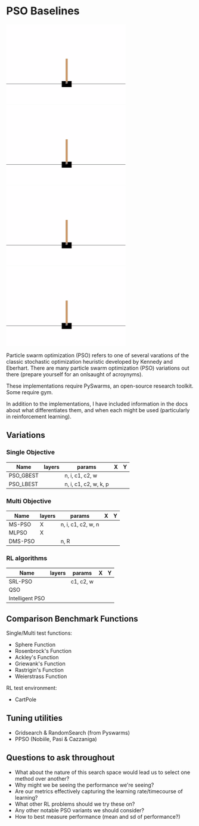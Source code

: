 # PSO Baselines

![cartpole](./media/cartpole.gif)
![cartpole](./media/cartpole.gif)
![cartpole](./media/cartpole.gif)
![cartpole](./media/cartpole.gif)

Particle swarm optimization (PSO) refers to one of several varations of the classic stochastic optimization heuristic developed by Kennedy and Eberhart. There are many particle swarm optimization (PSO) variations out there (prepare yourself for an onlsaught of acroynyms). 

These implementations require PySwarms, an open-source research toolkit. Some require gym. 

In addition to the implementations, I have included information in the docs about what differentiates them, and when each might be used (particularly in reinforcement learning). 

## Variations
### Single Objective 
| Name  | layers | params  | X  | Y  |
|---|---|---|---|---|
| PSO_GBEST |   | n, i, c1, c2, w  |   |   |
| PSO_LBEST |   | n, i, c1, c2, w, k, p |   |   |

### Multi Objective 
| Name  | layers | params  | X  | Y  |
|---|---|---|---|---|
| MS-PSO | X | n, i, c1, c2, w, n |   |   |
| MLPSO | X |   |   |   |
| DMS-PSO |  | n, R   |   |   |

### RL algorithms
| Name  | layers | params  | X  | Y  |
|---|---|---|---|---|
| SRL-PSO |  | c1, c2, w |   |   |
| QSO|   |   |   |   |
| Intelligent PSO |   |   |   |   |

## Comparison Benchmark Functions

Single/Multi test functions:
* Sphere Function
* Rosenbrock's Function
* Ackley's Function
* Griewank's Function
* Rastrigin's Function
* Weierstrass Function

RL test environment:
* CartPole

## Tuning utilities

* Gridsearch & RandomSearch (from Pyswarms)
* PPSO (Nobiile, Pasi & Cazzaniga)

## Questions to ask throughout

* What about the nature of this search space would lead us to select one method over another?
* Why might we be seeing the performance we're seeing?
* Are our metrics effectively capturing the learning rate/timecourse of learning?
* What other RL problems should we try these on?
* Any other notable PSO variants we should consider?
* How to best measure performance (mean and sd of performance?)
